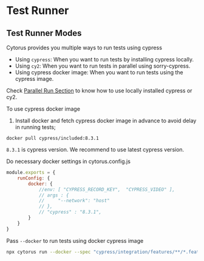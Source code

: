 # Test Runner

## Test Runner Modes

Cytorus provides you multiple ways to run tests using cypress

- Using `cypress`: When you want to run tests by installing cypress locally.
- Using `cy2`: When you want to run tests in parallel using sorry-cypress.
- Using cypress docker image: When you want to run tests using the cypress image.

Check [Parallel Run Section](./8.ParallelRun.md) to know how to use locally installed cypress or cy2.

To use cypress docker image

1. Install docker and fetch cypress docker image in advance to avoid delay in running tests;

```docker
docker pull cypress/included:8.3.1
```

`8.3.1` is cypress version. We recommend to use latest cypress version.

Do necessary docker settings in cytorus.config.js

```js
module.exports = {
    runConfig: {
        docker: {
            //env: [ "CYPRESS_RECORD_KEY",  "CYPRESS_VIDEO" ],
            // args : {
            //     "--network": "host"
            // },
            // "cypress" : "8.3.1",
        }
    }
}
```

Pass `--docker` to run tests using docker cypress image

```bash
npx cytorus run --docker --spec "cypress/integration/features/**/*.feature"
```
